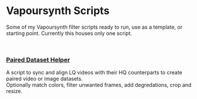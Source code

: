# Vapoursynth Scripts
Some of my Vapoursynth filter scripts ready to run, use as a template, or starting point.
Currently this houses only one script.

<br />

### [Paired Dataset Helper](/paired%20dataset%20helper)
A script to sync and align LQ videos with their HQ counterparts to create paired video or image datasets.  
Optionally match colors, filter unwanted frames, add degredations, crop and resize.
